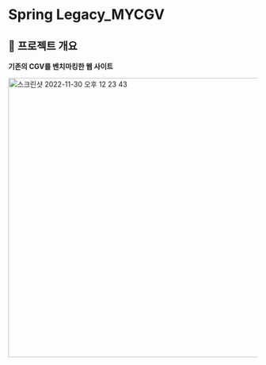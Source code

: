 # Spring Legacy_MYCGV
## 📌 프로젝트 개요
**기존의 CGV를 벤치마킹한 웹 사이트**

<img width="563" alt="스크린샷 2022-11-30 오후 12 23 43" src="https://user-images.githubusercontent.com/107968712/206336572-6ee142db-d8fe-4f7e-a6f5-4bd89387a494.png">
